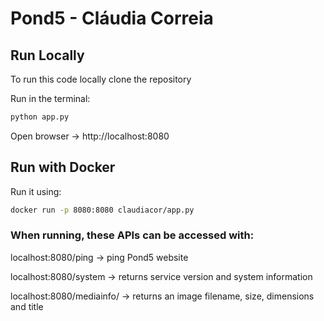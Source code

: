 # Pond5 - Cláudia Correia

## Run Locally
To run this code locally clone the repository


Run in the terminal:
```bash
python app.py
```


Open browser -> http://localhost:8080

## Run with Docker

Run it using:
```bash
docker run -p 8080:8080 claudiacor/app.py
```


### When running, these APIs can be accessed with:

localhost:8080/ping -> ping Pond5 website

localhost:8080/system -> returns service version and system information

localhost:8080/mediainfo/<id> -> returns an image filename, size, dimensions and title


